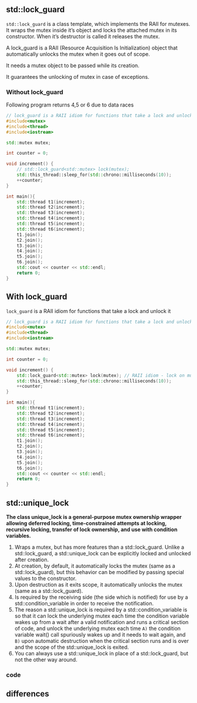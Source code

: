 
## std::lock_guard

`std::lock_guard` is a class template, which implements the RAII for mutexes. It wraps the mutex inside it’s object and locks the attached mutex in its constructor. When it’s destructor is called it releases the mutex.

A lock_guard is a RAII (Resource Acquisition Is Initialization) object that automatically unlocks the mutex when it goes out of scope.

It needs a mutex object to be passed while its creation. 

It guarantees the unlocking of mutex in case of exceptions.


### Without lock_guard

Following program returns 4,5 or 6 due to data races

```cpp
// lock_guard is a RAII idiom for functions that take a lock and unlock it
#include<mutex>
#include<thread>
#include<iostream>

std::mutex mutex;

int counter = 0;

void increment() {
    // std::lock_guard<std::mutex> lock(mutex);
    std::this_thread::sleep_for(std::chrono::milliseconds(10));
    ++counter;
}

int main(){
    std::thread t1(increment);
    std::thread t2(increment);
    std::thread t3(increment);
    std::thread t4(increment);
    std::thread t5(increment);
    std::thread t6(increment);
    t1.join();
    t2.join();
    t3.join();
    t4.join();
    t5.join();
    t6.join();
    std::cout << counter << std::endl;
    return 0;
}
```


## With lock_guard

`lock_guard` is a RAII idiom for functions that take a lock and unlock it

```cpp
// lock_guard is a RAII idiom for functions that take a lock and unlock it
#include<mutex>
#include<thread>
#include<iostream>

std::mutex mutex;

int counter = 0;

void increment() {
    std::lock_guard<std::mutex> lock(mutex); // RAII idiom - lock on mutex stays till end of function
    std::this_thread::sleep_for(std::chrono::milliseconds(10));
    ++counter;
}

int main(){
    std::thread t1(increment);
    std::thread t2(increment);
    std::thread t3(increment);
    std::thread t4(increment);
    std::thread t5(increment);
    std::thread t6(increment);
    t1.join();
    t2.join();
    t3.join();
    t4.join();
    t5.join();
    t6.join();
    std::cout << counter << std::endl;
    return 0;
}
```


## std::unique_lock

**The class unique_lock is a general-purpose mutex ownership wrapper allowing deferred locking, time-constrained attempts at locking, recursive locking, transfer of lock ownership, and use with condition variables.**

1. Wraps a mutex, but has more features than a std::lock_guard.
Unlike a std::lock_guard, a std::unique_lock can be explicitly locked and unlocked after creation.
2. At creation, by default, it automatically locks the mutex (same as a std::lock_guard), but this behavior can be modified by passing special values to the constructor.
3. Upon destruction as it exits scope, it automatically unlocks the mutex (same as a std::lock_guard).
4. Is required by the receiving side (the side which is notified) for use by a std::condition_variable in order to receive the notification.
5. The reason a std::unique_lock is required by a std::condition_variable is so that it can lock the underlying mutex each time the condition variable wakes up from a wait after a valid notification and runs a critical section of code, and unlock the underlying mutex each time `A)` the condition variable wait() call spuriously wakes up and it needs to wait again, and `B)` upon automatic destruction when the critical section runs and is over and the scope of the std::unique_lock is exited.
6. You can always use a std::unique_lock in place of a std::lock_guard, but not the other way around.


### code


## differences
